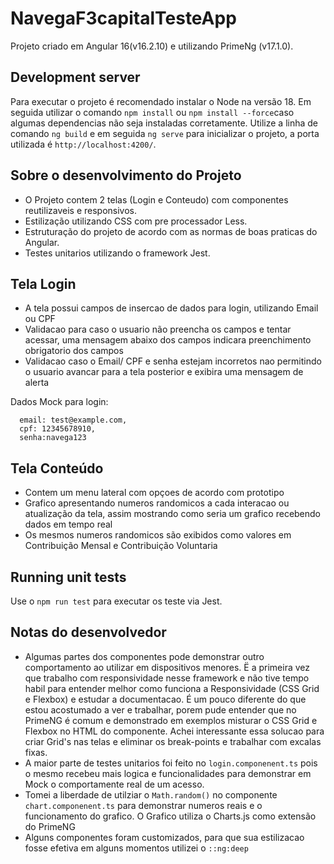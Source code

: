 # NavegaF3capitalTesteApp

Projeto criado em Angular 16(v16.2.10) e utilizando PrimeNg (v17.1.0). 

## Development server

Para executar o projeto é recomendado instalar o Node na versão 18. Em seguida utilizar o comando `npm install` ou `npm install --force`caso algumas dependencias não seja instaladas corretamente. Utilize a linha de comando `ng build` e em seguida `ng serve` para inicializar o projeto, a porta utilizada é `http://localhost:4200/`. 

## Sobre o desenvolvimento do Projeto

- O Projeto contem 2 telas (Login e Conteudo) com componentes reutilizaveis e responsivos.
- Estilização utilizando CSS com pre processador Less.
- Estruturação do projeto de acordo com as normas de boas praticas do Angular.
- Testes unitarios utilizando o framework Jest.

## Tela Login

- A tela possui campos de insercao de dados para login, utilizando Email ou CPF
- Validacao  para caso o usuario não preencha os campos e tentar acessar, uma mensagem abaixo dos campos indicara preenchimento obrigatorio dos campos
- Validacao caso o Email/ CPF e senha estejam incorretos nao permitindo o usuario avancar para a tela posterior e exibira uma mensagem de alerta

Dados Mock para login:
```
  email: test@example.com,
  cpf: 12345678910,
  senha:navega123
```
## Tela Conteúdo

- Contem um menu lateral com opçoes de acordo com prototipo
- Grafico apresentando numeros randomicos a cada interacao ou atualização da tela, assim mostrando como seria um grafico recebendo dados em tempo real
- Os mesmos numeros randomicos são exibidos como valores em Contribuição Mensal e Contribuição Voluntaria

## Running unit tests

Use o `npm run test` para executar os teste via Jest.

## Notas do desenvolvedor
- Algumas partes dos componentes pode demonstrar outro comportamento ao utilizar em dispositivos menores. Ë a primeira vez que trabalho com responsividade nesse framework e não tive tempo habil para entender melhor como funciona a Responsividade (CSS Grid e Flexbox) e estudar a documentacao. É um pouco diferente do que estou acostumado a ver e trabalhar, porem pude entender que no PrimeNG é comum e demonstrado em exemplos misturar o CSS Grid e Flexbox no HTML do componente. Achei interessante essa solucao para criar Grid's nas telas e eliminar os break-points e trabalhar com excalas fixas.
- A maior parte de testes unitarios foi feito no `login.componenent.ts` pois o mesmo recebeu mais logica e funcionalidades para demonstrar em Mock o comportamente real de um acesso.
- Tomei a liberdade de utilziar o `Math.random()` no componente `chart.componenent.ts` para demonstrar numeros reais e o funcionamento do grafico. O Grafico utiliza o Charts.js como extensão do PrimeNG
- Alguns componentes foram customizados, para que sua estilizacao fosse efetiva em alguns momentos utilizei o `::ng:deep`

